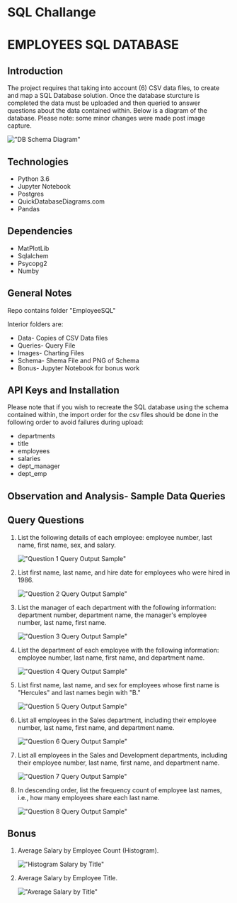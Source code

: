# SQL Challange

<h1>EMPLOYEES SQL DATABASE</h1>

<h2>Introduction</h2>
The project requires that taking into account (6) CSV data files, to create and map a SQL Database solution. Once the database sturcture is completed the data must be uploaded and then queried to answer questions about the data contained within. Below is a diagram of the database. Please note: some minor changes were made post image capture.


!["DB Schema Diagram"]()


<h2>Technologies</h2>

<ul><li>Python 3.6</li>
<li>Jupyter Notebook</li>
<li>Postgres</li>
<li>QuickDatabaseDiagrams.com</li>
<li>Pandas</li></ul>

<h2>Dependencies</h2>
<ul><li>MatPlotLib</li>
<li>Sqlalchem</li>
<li>Psycopg2</li>
<li>Numby</li></ul>

<h2>General Notes</h2>

Repo contains folder "EmployeeSQL"

Interior folders are:
<ul><li>Data- Copies of CSV Data files</li>
<li>Queries- Query File</li>
<li>Images- Charting Files</li>
<li>Schema- Shema File and PNG of Schema</li>
<li>Bonus- Jupyter Notebook for bonus work</li></ul>
  
<h2>API Keys and Installation</h2>

Please note that if you wish to recreate the SQL database using the schema contained within, the import order for the csv files should be done in the following order to avoid failures during upload:

<ul>
<li>departments</li>
<li>title</li>
<li>employees</li>
<li>salaries</li>
<li>dept_manager</li>
<li>dept_emp</li>
</ul>

<h2>Observation and Analysis- Sample Data Queries</h2>

<h2> Query Questions </h2>

<ol>
<li>List the following details of each employee: employee number, last name, first name, sex, and salary.</li>


!["Question 1 Query Output Sample"](https://github.com/jhamm2315/sql_challange/blob/main/sql_challange/EmployeeSQL/Images/Question_1.png)

<li>List first name, last name, and hire date for employees who were hired in 1986.</li>


!["Question 2 Query Output Sample"](https://github.com/jhamm2315/sql_challange/blob/main/sql_challange/EmployeeSQL/Images/Question_2.png)

<li>List the manager of each department with the following information: department number, department name, the manager's employee number, last name, first name.</li>


!["Question 3 Query Output Sample"](https://github.com/jhamm2315/sql_challange/blob/main/sql_challange/EmployeeSQL/Images/Question_3.png)

<li>List the department of each employee with the following information: employee number, last name, first name, and department name.</li>


!["Question 4 Query Output Sample"](https://github.com/jhamm2315/sql_challange/blob/main/sql_challange/EmployeeSQL/Images/Question_4.png)

<li>List first name, last name, and sex for employees whose first name is "Hercules" and last names begin with "B."</li>


!["Question 5 Query Output Sample"](https://github.com/jhamm2315/sql_challange/blob/main/sql_challange/EmployeeSQL/Images/Question_5.png)

<li>List all employees in the Sales department, including their employee number, last name, first name, and department name.</li>


!["Question 6 Query Output Sample"](https://github.com/jhamm2315/sql_challange/blob/main/sql_challange/EmployeeSQL/Images/Question_6.png)

<li>List all employees in the Sales and Development departments, including their employee number, last name, first name, and department name.</li>


!["Question 7 Query Output Sample"](https://github.com/jhamm2315/sql_challange/blob/main/sql_challange/EmployeeSQL/Images/Question_7.png)

<li>In descending order, list the frequency count of employee last names, i.e., how many employees share each last name.</li>


!["Question 8 Query Output Sample"](https://github.com/jhamm2315/sql_challange/blob/main/sql_challange/EmployeeSQL/Images/Question_8.png)

</ol>

<h2> Bonus </h2>

<ol>
<li>Average Salary by Employee Count (Histogram).</li>

!["Histogram Salary by Title"](https://github.com/timsamson/sql_challange/blob/main/EmployeeSQL/Images/Salary_Histogram.png)

<li>Average Salary by Employee Title.</li>

!["Average Salary by Title"](https://github.com/timsamson/sql_challange/blob/main/EmployeeSQL/Images/AVG_Salary_by_Title.png)

</ol>









